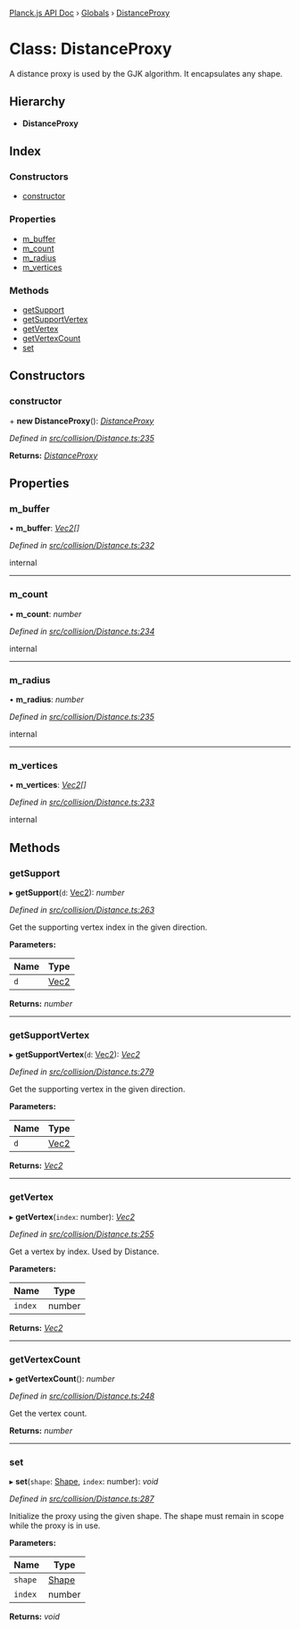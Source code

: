 [Planck.js API Doc](../README.md) › [Globals](../globals.md) › [DistanceProxy](distanceproxy.md)

# Class: DistanceProxy

A distance proxy is used by the GJK algorithm. It encapsulates any shape.

## Hierarchy

* **DistanceProxy**

## Index

### Constructors

* [constructor](distanceproxy.md#constructor)

### Properties

* [m_buffer](distanceproxy.md#m_buffer)
* [m_count](distanceproxy.md#m_count)
* [m_radius](distanceproxy.md#m_radius)
* [m_vertices](distanceproxy.md#m_vertices)

### Methods

* [getSupport](distanceproxy.md#getsupport)
* [getSupportVertex](distanceproxy.md#getsupportvertex)
* [getVertex](distanceproxy.md#getvertex)
* [getVertexCount](distanceproxy.md#getvertexcount)
* [set](distanceproxy.md#set)

## Constructors

###  constructor

\+ **new DistanceProxy**(): *[DistanceProxy](distanceproxy.md)*

*Defined in [src/collision/Distance.ts:235](https://github.com/shakiba/planck.js/blob/acc3bd8/src/collision/Distance.ts#L235)*

**Returns:** *[DistanceProxy](distanceproxy.md)*

## Properties

###  m_buffer

• **m_buffer**: *[Vec2](vec2.md)[]*

*Defined in [src/collision/Distance.ts:232](https://github.com/shakiba/planck.js/blob/acc3bd8/src/collision/Distance.ts#L232)*

internal

___

###  m_count

• **m_count**: *number*

*Defined in [src/collision/Distance.ts:234](https://github.com/shakiba/planck.js/blob/acc3bd8/src/collision/Distance.ts#L234)*

internal

___

###  m_radius

• **m_radius**: *number*

*Defined in [src/collision/Distance.ts:235](https://github.com/shakiba/planck.js/blob/acc3bd8/src/collision/Distance.ts#L235)*

internal

___

###  m_vertices

• **m_vertices**: *[Vec2](vec2.md)[]*

*Defined in [src/collision/Distance.ts:233](https://github.com/shakiba/planck.js/blob/acc3bd8/src/collision/Distance.ts#L233)*

internal

## Methods

###  getSupport

▸ **getSupport**(`d`: [Vec2](vec2.md)): *number*

*Defined in [src/collision/Distance.ts:263](https://github.com/shakiba/planck.js/blob/acc3bd8/src/collision/Distance.ts#L263)*

Get the supporting vertex index in the given direction.

**Parameters:**

Name | Type |
------ | ------ |
`d` | [Vec2](vec2.md) |

**Returns:** *number*

___

###  getSupportVertex

▸ **getSupportVertex**(`d`: [Vec2](vec2.md)): *[Vec2](vec2.md)*

*Defined in [src/collision/Distance.ts:279](https://github.com/shakiba/planck.js/blob/acc3bd8/src/collision/Distance.ts#L279)*

Get the supporting vertex in the given direction.

**Parameters:**

Name | Type |
------ | ------ |
`d` | [Vec2](vec2.md) |

**Returns:** *[Vec2](vec2.md)*

___

###  getVertex

▸ **getVertex**(`index`: number): *[Vec2](vec2.md)*

*Defined in [src/collision/Distance.ts:255](https://github.com/shakiba/planck.js/blob/acc3bd8/src/collision/Distance.ts#L255)*

Get a vertex by index. Used by Distance.

**Parameters:**

Name | Type |
------ | ------ |
`index` | number |

**Returns:** *[Vec2](vec2.md)*

___

###  getVertexCount

▸ **getVertexCount**(): *number*

*Defined in [src/collision/Distance.ts:248](https://github.com/shakiba/planck.js/blob/acc3bd8/src/collision/Distance.ts#L248)*

Get the vertex count.

**Returns:** *number*

___

###  set

▸ **set**(`shape`: [Shape](shape.md), `index`: number): *void*

*Defined in [src/collision/Distance.ts:287](https://github.com/shakiba/planck.js/blob/acc3bd8/src/collision/Distance.ts#L287)*

Initialize the proxy using the given shape. The shape must remain in scope
while the proxy is in use.

**Parameters:**

Name | Type |
------ | ------ |
`shape` | [Shape](shape.md) |
`index` | number |

**Returns:** *void*
